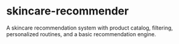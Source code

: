 # skincare-recommender
A skincare recommendation system with product catalog, filtering, personalized routines, and a basic recommendation engine.
